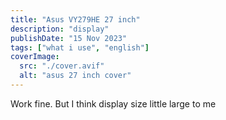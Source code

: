 ```yaml
---
title: "Asus VY279HE 27 inch"
description: "display"
publishDate: "15 Nov 2023"
tags: ["what i use", "english"]
coverImage:
  src: "./cover.avif"
  alt: "asus 27 inch cover"
---
```


Work fine. But I think display size little large to me
